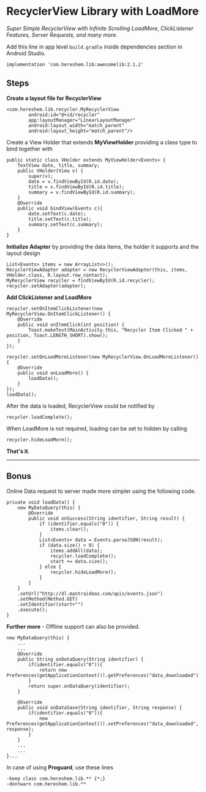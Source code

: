 # RecyclerView Library with LoadMore

*Super Simple RecyclerView with Infinite Scrolling LoadMore, ClickListener Features, Server Requests, and many more.*

Add this line in app level ```build.gradle``` inside dependencies section in Android Studio.

```
implementation 'com.hereshem.lib:awesomelib:2.1.2'
```
## Steps

**Create a layout file for RecyclerView**

```
<com.hereshem.lib.recycler.MyRecyclerView
        android:id="@+id/recycler"
        app:layoutManager="LinearLayoutManager"
        android:layout_width="match_parent"
        android:layout_height="match_parent"/>
```

Create a View Holder that extends **MyViewHolder** providing a class type to bind together with

```
public static class VHolder extends MyViewHolder<Events> {
    TextView date, title, summary;
    public VHolder(View v) {
        super(v);
        date = v.findViewById(R.id.date);
        title = v.findViewById(R.id.title);
        summary = v.findViewById(R.id.summary);
    }
    @Override
    public void bindView(Events c){
        date.setText(c.date);
        title.setText(c.title);
        summary.setText(c.summary);
    }
}
```

**Initialize Adapter** by providing the data items, the holder it supports and the layout design

```
List<Events> items = new ArrayList<>();
RecyclerViewAdapter adapter = new RecyclerViewAdapter(this, items, VHolder.class, R.layout.row_contact);
MyRecyclerView recycler = findViewById(R.id.recycler);
recycler.setAdapter(adapter);
```

**Add ClickListener and LoadMore**

```
recycler.setOnItemClickListener(new MyRecyclerView.OnItemClickListener() {
    @Override
    public void onItemClick(int position) {
        Toast.makeText(MainActivity.this, "Recycler Item Clicked " + position, Toast.LENGTH_SHORT).show();
    }
});

recycler.setOnLoadMoreListener(new MyRecyclerView.OnLoadMoreListener() {
    @Override
    public void onLoadMore() {
        loadData();
    }
});
loadData();
```
After the data is loaded, RecyclerView could be notified by

```
recycler.loadComplete();

```
When LoadMore is not required, loading can be set to hidden by calling

```
recycler.hideLoadMore();
```

**That's it**. 

----

## Bonus

Online Data request to server made more simpler using the following code.

```
private void loadData() {
    new MyDataQuery(this) {
        @Override
        public void onSuccess(String identifier, String result) {
            if (identifier.equals("0")) {
                items.clear();
            }
            List<Events> data = Events.parseJSON(result);
            if (data.size() > 0) {
                items.addAll(data);
                recycler.loadComplete();
                start += data.size();
            } else {
                recycler.hideLoadMore();
            }
        }
    }
    .setUrl("http://dl.mantraideas.com/apis/events.json")
    .setMethod(Method.GET)
    .setIdentifier(start+"")
    .execute();
}
```

**Further more** - Offline support can also be provided.

```
new MyDataQuery(this) {
	...
	...
    @Override
    public String onDataQuery(String identifier) {
        if(identifier.equals("0")){
            return new Preferences(getApplicationContext()).getPreferences("data_downloaded");
        }
        return super.onDataQuery(identifier);
    }

    @Override
    public void onDataSave(String identifier, String response) {
        if(identifier.equals("0")){
            new Preferences(getApplicationContext()).setPreferences("data_downloaded", response);
        }
    }
    ...
    ...
}...
```

In case of using **Proguard**, use these lines

```
-keep class com.hereshem.lib.** {*;}
-dontwarn com.hereshem.lib.**
```
